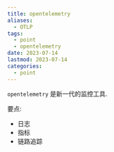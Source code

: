 ```yaml
---
title: opentelemetry
aliases:
  - OTLP
tags:
  - point
  - opentelemetry
date: 2023-07-14
lastmod: 2023-07-14
categories:
  - point
---
```


`opentelemetry` 是新一代的监控工具.

要点:

- 日志
- 指标
- 链路追踪
